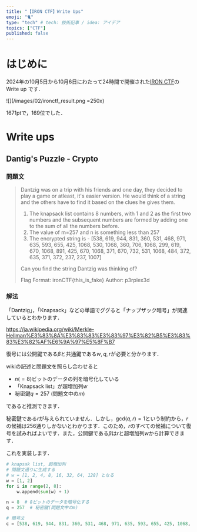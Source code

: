 ```yaml
---
title: "【IRON CTF】Write Ups"
emoji: "🐈"
type: "tech" # tech: 技術記事 / idea: アイデア
topics: ["CTF"]
published: false
---
```


# はじめに
2024年の10月5日から10月6日にわたって24時間で開催された[IRON CTF](https://ctf.1nf1n1ty.team/)のWrite up です．

![](/images/02/ironctf_result.png =250x)

1671ptで，169位でした．

# Write ups
## Dantig's Puzzle - Crypto
### 問題文
> Dantzig was on a trip with his friends and one day, they decided to play a game or atleast, it's easier version. He would think of a string and the others have to find it based on the clues he gives them.
>
> 1. The knapsack list contains 8 numbers, with 1 and 2 as the first two numbers and the subsequent numbers are formed by adding one to the sum of all the numbers before.
> 2. The value of m=257 and n is something less than 257
> 3. The encrypted string is - [538, 619, 944, 831, 360, 531, 468, 971, 635, 593, 655, 425, 1068, 530, 1068, 360, 706, 1068, 299, 619, 670, 1068, 891, 425, 670, 1068, 371, 670, 732, 531, 1068, 484, 372, 635, 371, 372, 237, 237, 1007]
>
> Can you find the string Dantzig was thinking of?
>
> Flag Format: ironCTF{this_is_fake}
> Author: p3rplex3d

### 解法
「Dantzig」，「Knapsack」などの単語でググると「ナップザック暗号」が関連しているとわかります．

https://ja.wikipedia.org/wiki/Merkle-Hellman%E3%83%8A%E3%83%83%E3%83%97%E3%82%B5%E3%83%83%E3%82%AF%E6%9A%97%E5%8F%B7

復号には公開鍵である$\beta$と共通鍵である$w, q, r$が必要と分かります．

wikiの記述と問題文を照らし合わせると

* $n(=8)$ビットのデータの列を暗号化している
* 「Knapsack list」が超増加列$w$
* 秘密鍵$q = 257$ (問題文中の$m$)

であると推測できます．

秘密鍵である$r$が与えられていません．しかし，$\mathrm{gcd}(q, r)=1$という制約から，$r$の候補は256通りしかないとわかります．このため，$r$のすべての候補について復号を試みればよいです．また，公開鍵である$\beta$は$r$と超増加列$w$から計算できます．

これを実装します．

````python
# knapsak list, 超増加列
# 問題文通りに生成する
# w = [1, 2, 4, 8, 16, 32, 64, 128] となる
w = [1, 2]
for i in range(2, 8):
    w.append(sum(w) + 1)

n = 8  # 8ビットのデータを暗号化する
q = 257  # 秘密鍵(問題文中のm)

# 暗号文
c = [538, 619, 944, 831, 360, 531, 468, 971, 635, 593, 655, 425, 1068, 530, 1068, 360, 706, 1068, 299, 619, 670, 1068, 891, 425, 670, 1068, 371, 670, 732, 531, 1068, 484, 372, 635, 371, 372, 237, 237, 1007]
````